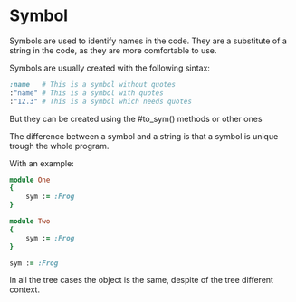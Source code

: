 # Symbol

Symbols are used to identify names in the code. They are a substitute of a string in the code, as they are more comfortable to use.

Symbols are usually created with the following sintax:

```Ruby
:name   # This is a symbol without quotes
:"name" # This is a symbol with quotes
:"12.3" # This is a symbol which needs quotes
```

But they can be created using the #to_sym() methods or other ones

The difference between a symbol and a string is that a symbol is unique trough the whole program.

With an example:

```Ruby
module One
{
    sym := :Frog
}

module Two
{
    sym := :Frog
}

sym := :Frog
```

In all the tree cases the object is the same, despite of the tree different context.


